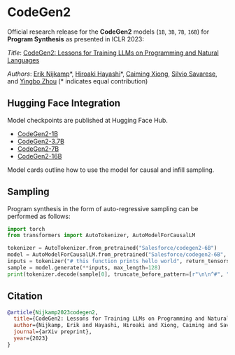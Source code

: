 # CodeGen2

Official research release for the **CodeGen2** models (`1B`, `3B`, `7B`, `16B`) for **Program Synthesis** as presented in ICLR 2023:

*Title*: [CodeGen2: Lessons for Training LLMs on Programming and Natural Languages](https://arxiv.org/abs/2305.02309)

*Authors*: [Erik Nijkamp](https://enijkamp.github.io/)\*, [Hiroaki Hayashi](https://hiroakih.me/)\*, [Caiming Xiong](https://scholar.google.com/citations?user=vaSdahkAAAAJ&hl=en), [Silvio Savarese](https://scholar.google.com/citations?user=ImpbxLsAAAAJ&hl=en), and [Yingbo Zhou](https://scholar.google.com/citations?user=H_6RQ7oAAAAJ&hl=en) (* indicates equal contribution)

## Hugging Face Integration

Model checkpoints are published at Hugging Face Hub.

* [CodeGen2-1B](https://huggingface.co/Salesforce/codegen2-1B)
* [CodeGen2-3.7B](https://huggingface.co/Salesforce/codegen2-3.7B)
* [CodeGen2-7B](https://huggingface.co/Salesforce/codegen2-7B)
* [CodeGen2-16B](https://huggingface.co/Salesforce/codegen2-16B)

Model cards outline how to use the model for causal and infill sampling.

## Sampling

Program synthesis in the form of auto-regressive sampling can be performed as follows:

```python
import torch
from transformers import AutoTokenizer, AutoModelForCausalLM

tokenizer = AutoTokenizer.from_pretrained("Salesforce/codegen2-6B")
model = AutoModelForCausalLM.from_pretrained("Salesforce/codegen2-6B", trust_remote_code=True, torch_dtype=torch.float16, revision="main")
inputs = tokenizer("# this function prints hello world", return_tensors="pt")
sample = model.generate(**inputs, max_length=128)
print(tokenizer.decode(sample[0], truncate_before_pattern=[r"\n\n^#", "^'''", "\n\n\n"]))
```

## Citation

```bibtex
@article{Nijkamp2023codegen2,
  title={CodeGen2: Lessons for Training LLMs on Programming and Natural Languages},
  author={Nijkamp, Erik and Hayashi, Hiroaki and Xiong, Caiming and Savarese, Silvio and Zhou, Yingbo},
  journal={arXiv preprint},
  year={2023}
}
```
